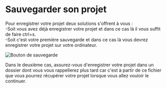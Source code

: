 # Sauvegarder son projet

Pour enregistrer votre projet deux solutions s'offrent à vous :   
-Soit vous avez déjà enregistrer votre projet et dans ce cas là il vous suffit de faire ctrl+s.  
-Soit c'est votre première sauvegarde et dans ce cas là vous devrez enregistrer votre projet sur votre ordinateur.

![Bouton de sauvegarde](https://gblobscdn.gitbook.com/assets%2F-MVQV6cYrGqOjIEnhSwy%2F-MWy6sRfVrJdEwrNeli8%2F-MWyCIZA51xfNcV-IuSS%2FCapture_Menu_Deroulant_Save.png?alt=media&token=07103579-da5a-4fa6-90f6-4e80727b2bba)

Dans le deuxième cas, assurez-vous d'enregistrer votre projet dans un dossier dont vous vous rappellerez plus tard car c'est à partir de ce fichier que vous pourrez récupérer votre projet lorsque vous allez vouloir le continuer.

